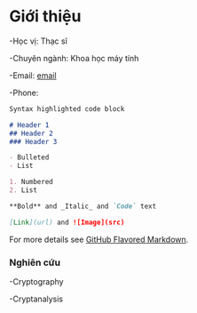 # Giới thiệu

-Học vị: Thạc sĩ

-Chuyên ngành: Khoa học máy tính

-Email: [email](nguyenchihieu@)

-Phone: 

```markdown
Syntax highlighted code block

# Header 1
## Header 2
### Header 3

- Bulleted
- List

1. Numbered
2. List

**Bold** and _Italic_ and `Code` text

[Link](url) and ![Image](src)
```

For more details see [GitHub Flavored Markdown](https://guides.github.com/features/mastering-markdown/).

### Nghiên cứu

-Cryptography

-Cryptanalysis


